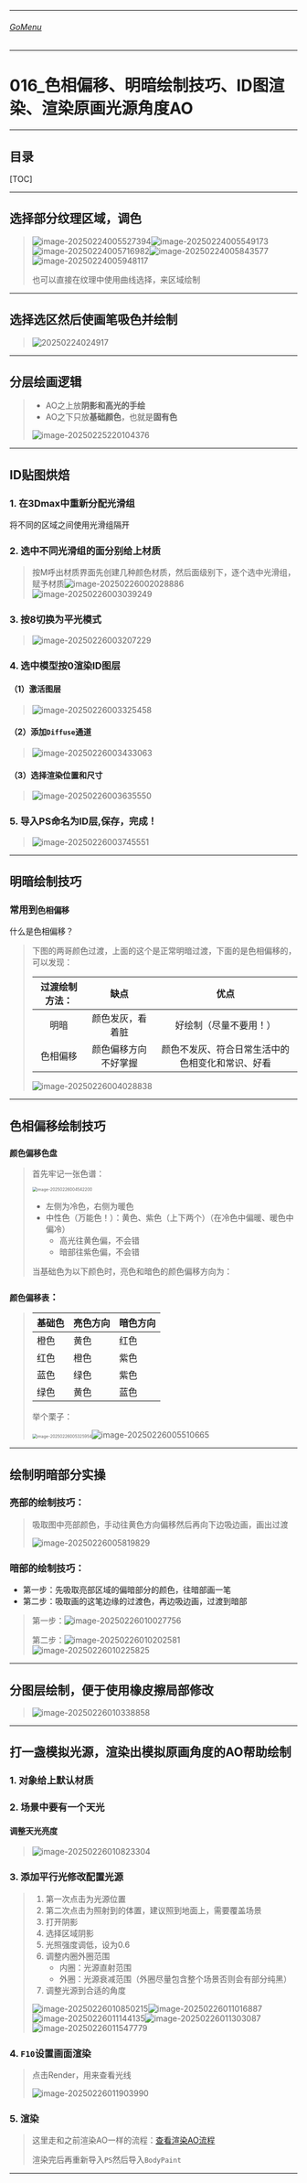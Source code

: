 

___________________________________________________________________________________________
###### [GoMenu](../3DMaxBasicsMenu.md)
___________________________________________________________________________________________
# 016_色相偏移、明暗绘制技巧、ID图渲染、渲染原画光源角度AO


___________________________________________________________________________________________


## 目录

[TOC]


------

## 选择部分纹理区域，调色

> ![image-20250224005527394](./Image/3DMaxBaseV016/image-20250224005527394.png)![image-20250224005549173](./Image/3DMaxBaseV016/image-20250224005549173.png)![image-20250224005716982](./Image/3DMaxBaseV016/image-20250224005716982.png)![image-20250224005843577](./Image/3DMaxBaseV016/image-20250224005843577.png)![image-20250224005948117](./Image/3DMaxBaseV016/image-20250224005948117.png)
>
> 也可以直接在纹理中使用曲线选择，来区域绘制

------

## 选择选区然后使画笔吸色并绘制

> ![20250224024917](./Image/3DMaxBaseV016/20250224024917.png)

------

## 分层绘画逻辑

> - AO之上放**阴影和高光的手绘**
> - AO之下只放**基础颜色**，也就是**固有色**
>
> ![image-20250225220104376](./Image/3DMaxBaseV016/image-20250225220104376.png)

------

## ID贴图烘焙

### 1. 在3Dmax中重新分配光滑组

将不同的区域之间使用光滑组隔开

### 2. 选中不同光滑组的面分别给上材质

> 按M呼出材质界面先创建几种颜色材质，然后面级别下，逐个选中光滑组，赋予材质![image-20250226002028886](./Image/3DMaxBaseV016/image-20250226002028886.png)![image-20250226003039249](./Image/3DMaxBaseV016/image-20250226003039249.png)

### 3. 按8切换为平光模式

> ![image-20250226003207229](./Image/3DMaxBaseV016/image-20250226003207229.png)

### 4. 选中模型按0渲染ID图层

#### （1）激活图层

> ![image-20250226003325458](./Image/3DMaxBaseV016/image-20250226003325458.png)

#### （2）添加`Diffuse`通道

> ![image-20250226003433063](./Image/3DMaxBaseV016/image-20250226003433063.png)

#### （3）选择渲染位置和尺寸

> ![image-20250226003635550](./Image/3DMaxBaseV016/image-20250226003635550.png)

### 5. 导入PS命名为ID层,保存，完成！

> ![image-20250226003745551](./Image/3DMaxBaseV016/image-20250226003745551.png)

------

## 明暗绘制技巧

### 常用到`色相偏移`

什么是色相偏移？

> 下图的两哥颜色过渡，上面的这个是正常明暗过渡，下面的是色相偏移的，可以发现：
>
> | 过渡绘制方法： |         缺点         |                       优点                       |
> | :------------: | :------------------: | :----------------------------------------------: |
> |      明暗      |   颜色发灰，看着脏   |              好绘制（尽量不要用！）              |
> |    色相偏移    | 颜色偏移方向不好掌握 | 颜色不发灰、符合日常生活中的色相变化和常识、好看 |
>
> ![image-20250226004028838](./Image/3DMaxBaseV016/image-20250226004028838.png)

------

## 色相偏移绘制技巧

### `颜色偏移色盘`

> 首先牢记一张色谱：
>
> <img src="./Image/3DMaxBaseV016/image-20250226004542200.png" alt="image-20250226004542200" style="zoom:50%;" />
>
> - 左侧为冷色，右侧为暖色
> - 中性色（万能色！）：黄色、紫色（上下两个）（在冷色中偏暖、暖色中偏冷）
>   - 高光往黄色偏，不会错
>   - 暗部往紫色偏，不会错
>
> 当基础色为以下颜色时，亮色和暗色的颜色偏移方向为：

### `颜色偏移表`：

> | 基础色 | 亮色方向 | 暗色方向 |
> | ------ | -------- | -------- |
> | 橙色   | 黄色     | 红色     |
> | 红色   | 橙色     | 紫色     |
> | 蓝色   | 绿色     | 紫色     |
> | 绿色   | 黄色     | 蓝色     |
>
> 举个栗子：
>
> <img src="./Image/3DMaxBaseV016/image-20250226005325954.png" alt="image-20250226005325954" style="zoom: 50%;" />![image-20250226005510665](./Image/3DMaxBaseV016/image-20250226005510665.png)

------

## 绘制明暗部分实操

### 亮部的绘制技巧：

> 吸取图中亮部颜色，手动往黄色方向偏移然后再向下边吸边画，画出过渡
>
> ![image-20250226005819829](./Image/3DMaxBaseV016/image-20250226005819829.png)

### 暗部的绘制技巧：

- 第一步：先吸取亮部区域的偏暗部分的颜色，往暗部画一笔
- 第二步：吸取画的这笔边缘的过渡色，再边吸边画，过渡到暗部

> 第一步：![image-20250226010027756](./Image/3DMaxBaseV016/image-20250226010027756.png)
>
> 第二步：![image-20250226010202581](./Image/3DMaxBaseV016/image-20250226010202581.png)![image-20250226010225825](./Image/3DMaxBaseV016/image-20250226010225825.png)

------

## 分图层绘制，便于使用橡皮擦局部修改

> ![image-20250226010338858](./Image/3DMaxBaseV016/image-20250226010338858.png)

------

## 打一盏模拟光源，渲染出模拟原画角度的AO帮助绘制

### 1. 对象给上默认材质

### 2. 场景中要有一个天光

#### 调整天光亮度

> ![image-20250226010823304](./Image/3DMaxBaseV016/image-20250226010823304.png)

### 3. 添加平行光修改配置光源

> 1. 第一次点击为光源位置
> 2. 第二次点击为照射到的体置，建议照到地面上，需要覆盖场景
> 3. 打开阴影
> 4. 选择区域阴影
> 5. 光照强度调低，设为0.6
> 6. 调整内圈外圈范围
>    - 内圈：光源直射范围
>    - 外圈：光源衰减范围（外圈尽量包含整个场景否则会有部分纯黑）
> 7. 调整光源到合适的角度
>
> ![image-20250226010850215](./Image/3DMaxBaseV016/image-20250226010850215.png)![image-20250226011016887](./Image/3DMaxBaseV016/image-20250226011016887.png)![image-20250226011144135](./Image/3DMaxBaseV016/image-20250226011144135.png)![image-20250226011303087](./Image/3DMaxBaseV016/image-20250226011303087.png)![image-20250226011547779](./Image/3DMaxBaseV016/image-20250226011547779.png)

### 4. `F10`设置画面渲染

> 点击Render，用来查看光线
>
> ![image-20250226011903990](./Image/3DMaxBaseV016/image-20250226011903990.png)

### 5. 渲染

> 这里走和之前渲染AO一样的流程：[查看渲染AO流程](./3DMaxBaseV014.md#7-选中对象按0渲染目标对象的ao)
>
> 渲染完后再重新导入`PS`然后导入`BodyPaint`

------
